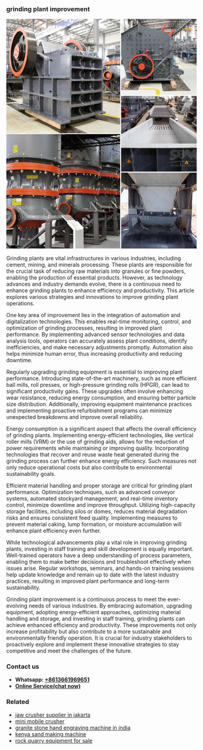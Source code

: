 <h3>grinding plant improvement</h3><img src='1708332860.jpg' alt=''><p>Grinding plants are vital infrastructures in various industries, including cement, mining, and minerals processing. These plants are responsible for the crucial task of reducing raw materials into granules or fine powders, enabling the production of essential products. However, as technology advances and industry demands evolve, there is a continuous need to enhance grinding plants to enhance efficiency and productivity. This article explores various strategies and innovations to improve grinding plant operations.</p><p>One key area of improvement lies in the integration of automation and digitalization technologies. This enables real-time monitoring, control, and optimization of grinding processes, resulting in improved plant performance. By implementing advanced sensor technologies and data analysis tools, operators can accurately assess plant conditions, identify inefficiencies, and make necessary adjustments promptly. Automation also helps minimize human error, thus increasing productivity and reducing downtime.</p><p>Regularly upgrading grinding equipment is essential to improving plant performance. Introducing state-of-the-art machinery, such as more efficient ball mills, roll presses, or high-pressure grinding rolls (HPGR), can lead to significant productivity gains. These upgrades often involve enhancing wear resistance, reducing energy consumption, and ensuring better particle size distribution. Additionally, improving equipment maintenance practices and implementing proactive refurbishment programs can minimize unexpected breakdowns and improve overall reliability.</p><p>Energy consumption is a significant aspect that affects the overall efficiency of grinding plants. Implementing energy-efficient technologies, like vertical roller mills (VRM) or the use of grinding aids, allows for the reduction of power requirements while maintaining or improving quality. Incorporating technologies that recover and reuse waste heat generated during the grinding process can further enhance energy efficiency. Such measures not only reduce operational costs but also contribute to environmental sustainability goals.</p><p>Efficient material handling and proper storage are critical for grinding plant performance. Optimization techniques, such as advanced conveyor systems, automated stockyard management, and real-time inventory control, minimize downtime and improve throughput. Utilizing high-capacity storage facilities, including silos or domes, reduces material degradation risks and ensures consistent feed quality. Implementing measures to prevent material caking, lump formation, or moisture accumulation will enhance plant efficiency even further.</p><p>While technological advancements play a vital role in improving grinding plants, investing in staff training and skill development is equally important. Well-trained operators have a deep understanding of process parameters, enabling them to make better decisions and troubleshoot effectively when issues arise. Regular workshops, seminars, and hands-on training sessions help update knowledge and remain up to date with the latest industry practices, resulting in improved plant performance and long-term sustainability.</p><p>Grinding plant improvement is a continuous process to meet the ever-evolving needs of various industries. By embracing automation, upgrading equipment, adopting energy-efficient approaches, optimizing material handling and storage, and investing in staff training, grinding plants can achieve enhanced efficiency and productivity. These improvements not only increase profitability but also contribute to a more sustainable and environmentally friendly operation. It is crucial for industry stakeholders to proactively explore and implement these innovative strategies to stay competitive and meet the challenges of the future.</p><h3>Contact us</h3><ul><li><strong>Whatsapp:&nbsp;<a href="https://wa.me/8613661969651">+8613661969651</a></strong></li><li><a href="https://swt.shibang-china.com/?git&amp;zhl&amp;grinding plant improvement"><strong>Online Service(chat now)</strong></a></li></ul><h3>Related</h3><ul><li><a href='jaw crusher supplier in jakarta.md'>jaw crusher supplier in jakarta</a></li><li><a href='mini mobile crusher.md'>mini mobile crusher</a></li><li><a href='granite stone hand engraving machine in india.md'>granite stone hand engraving machine in india</a></li><li><a href='kenya sand making machine.md'>kenya sand making machine</a></li><li><a href='rock quarry equipment for sale.md'>rock quarry equipment for sale</a></li></ul>